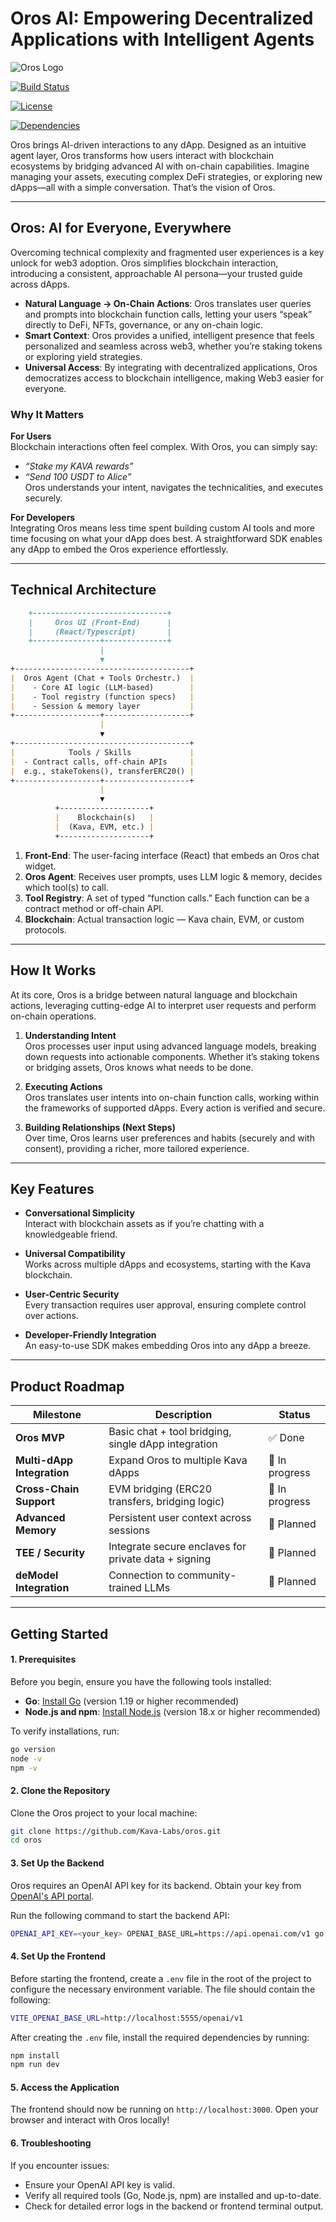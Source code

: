 # Oros AI: Empowering Decentralized Applications with Intelligent Agents

![Oros Logo](https://raw.githubusercontent.com/Kava-Labs/oros/refs/heads/main/src/assets/orosLogo.svg)

[![Build Status](https://img.shields.io/github/actions/workflow/status/kava-labs/oros/ci.yml?branch=main&label=CI)](https://github.com/kava-labs/oros/actions)

[![License](https://img.shields.io/github/license/kava-labs/oros)](./LICENSE)

[![Dependencies](https://img.shields.io/david/kava-labs/oros?label=deps)](https://github.com/kava-labs/oros)

Oros brings AI-driven interactions to any dApp. Designed as an intuitive agent layer, Oros transforms how users interact with blockchain ecosystems by bridging advanced AI with on-chain capabilities. Imagine managing your assets, executing complex DeFi strategies, or exploring new dApps—all with a simple conversation. That’s the vision of Oros.

---

## Oros: AI for Everyone, Everywhere

Overcoming technical complexity and fragmented user experiences is a key unlock for web3 adoption. Oros simplifies blockchain interaction, introducing a consistent, approachable AI persona—your trusted guide across dApps.

- **Natural Language → On-Chain Actions**: Oros translates user queries and prompts into blockchain function calls, letting your users “speak” directly to DeFi, NFTs, governance, or any on-chain logic.
- **Smart Context**: Oros provides a unified, intelligent presence that feels personalized and seamless across web3, whether you’re staking tokens or exploring yield strategies.
- **Universal Access**: By integrating with decentralized applications, Oros democratizes access to blockchain intelligence, making Web3 easier for everyone.

### Why It Matters

**For Users**  
Blockchain interactions often feel complex. With Oros, you can simply say:

- _“Stake my KAVA rewards”_
- _“Send 100 USDT to Alice”_  
  Oros understands your intent, navigates the technicalities, and executes securely.

**For Developers**  
Integrating Oros means less time spent building custom AI tools and more time focusing on what your dApp does best. A straightforward SDK enables any dApp to embed the Oros experience effortlessly.

---

## Technical Architecture

```markdown
    +------------------------------+
    |     Oros UI (Front-End)      |
    |     (React/Typescript)       |
    +---------------+--------------+
                    |
                    ▼
+---------------------------------------+
|  Oros Agent (Chat + Tools Orchestr.)  |
|    - Core AI logic (LLM-based)        |
|    - Tool registry (function specs)   |
|    - Session & memory layer           |
+-------------------+-------------------+
                    |
                    ▼
+---------------------------------------+
|            Tools / Skills             |
|  - Contract calls, off-chain APIs     |
|  e.g., stakeTokens(), transferERC20() |
+-------------------+-------------------+
                    |
                    ▼
          +--------------------+
          |    Blockchain(s)   |
          |  (Kava, EVM, etc.) |
          +--------------------+
```

1. **Front-End**: The user-facing interface (React) that embeds an Oros chat widget.
2. **Oros Agent**: Receives user prompts, uses LLM logic & memory, decides which tool(s) to call.
3. **Tool Registry**: A set of typed “function calls.” Each function can be a contract method or off-chain API.
4. **Blockchain**: Actual transaction logic — Kava chain, EVM, or custom protocols.

---

## How It Works

At its core, Oros is a bridge between natural language and blockchain actions, leveraging cutting-edge AI to interpret user requests and perform on-chain operations.

1. **Understanding Intent**  
   Oros processes user input using advanced language models, breaking down requests into actionable components. Whether it’s staking tokens or bridging assets, Oros knows what needs to be done.

2. **Executing Actions**  
   Oros translates user intents into on-chain function calls, working within the frameworks of supported dApps. Every action is verified and secure.

3. **Building Relationships (Next Steps)**  
   Over time, Oros learns user preferences and habits (securely and with consent), providing a richer, more tailored experience.

---

## Key Features

- **Conversational Simplicity**  
   Interact with blockchain assets as if you’re chatting with a knowledgeable friend.
- **Universal Compatibility**  
   Works across multiple dApps and ecosystems, starting with the Kava blockchain.

- **User-Centric Security**  
   Every transaction requires user approval, ensuring complete control over actions.

- **Developer-Friendly Integration**  
   An easy-to-use SDK makes embedding Oros into any dApp a breeze.

---

## Product Roadmap

| Milestone                  | Description                                          | Status         |
| -------------------------- | ---------------------------------------------------- | -------------- |
| **Oros MVP**               | Basic chat + tool bridging, single dApp integration  | ✅ Done        |
| **Multi-dApp Integration** | Expand Oros to multiple Kava dApps                   | 🚧 In progress |
| **Cross-Chain Support**    | EVM bridging (ERC20 transfers, bridging logic)       | 🚧 In progress |
| **Advanced Memory**        | Persistent user context across sessions              | 📅 Planned     |
| **TEE / Security**         | Integrate secure enclaves for private data + signing | 📅 Planned     |
| **deModel Integration**    | Connection to community-trained LLMs                 | 📅 Planned     |

---

## Getting Started

#### 1. **Prerequisites**

Before you begin, ensure you have the following tools installed:

- **Go**: [Install Go](https://go.dev/doc/install) (version 1.19 or higher recommended)
- **Node.js and npm**: [Install Node.js](https://nodejs.org/) (version 18.x or higher recommended)

To verify installations, run:

```bash
go version
node -v
npm -v
```

#### 2. **Clone the Repository**

Clone the Oros project to your local machine:

```bash
git clone https://github.com/Kava-Labs/oros.git
cd oros
```

#### 3. **Set Up the Backend**

Oros requires an OpenAI API key for its backend. Obtain your key from [OpenAI's API portal](https://platform.openai.com/account/api-keys).

Run the following command to start the backend API:

```bash
OPENAI_API_KEY=<your_key> OPENAI_BASE_URL=https://api.openai.com/v1 go run ./api/cmd/api/main.go
```

#### 4. **Set Up the Frontend**

Before starting the frontend, create a `.env` file in the root of the project to configure the necessary environment variable. The file should contain the following:

```bash
VITE_OPENAI_BASE_URL=http://localhost:5555/openai/v1
```

After creating the `.env` file, install the required dependencies by running:

```bash
npm install
npm run dev
```

#### 5. **Access the Application**

The frontend should now be running on `http://localhost:3000`. Open your browser and interact with Oros locally!

#### 6. **Troubleshooting**

If you encounter issues:

- Ensure your OpenAI API key is valid.
- Verify all required tools (Go, Node.js, npm) are installed and up-to-date.
- Check for detailed error logs in the backend or frontend terminal output.
